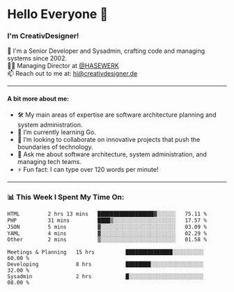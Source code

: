# Hello Everyone 👋

### I'm CreativDesigner!

🔭 I'm a Senior Developer and Sysadmin, crafting code and managing systems since 2002.  
👨‍💼 Managing Director at [@HASEWERK](https://github.com/HASEWERK)  
📫 Reach out to me at: [hi@creativdesigner.de](mailto:hi@creativdesigner.de)  

---

#### A bit more about me:

- 🛠 My main areas of expertise are software architecture planning and system administration.
- 🌱 I’m currently learning Go.
- 👯 I’m looking to collaborate on innovative projects that push the boundaries of technology.
- 💬 Ask me about software architecture, system administration, and managing tech teams.
- ⚡ Fun fact: I can type over 120 words per minute!  

---

### 📊 **This Week I Spent My Time On:**

<!--START_SECTION:waka-->

```txt
HTML         2 hrs 13 mins   ██████████████████▓░░░░░░   75.11 %
PHP          31 mins         ████▒░░░░░░░░░░░░░░░░░░░░   17.57 %
JSON         5 mins          ▓░░░░░░░░░░░░░░░░░░░░░░░░   03.09 %
YAML         4 mins          ▓░░░░░░░░░░░░░░░░░░░░░░░░   02.29 %
Other        2 mins          ▒░░░░░░░░░░░░░░░░░░░░░░░░   01.58 %
```

<!--END_SECTION:waka-->

```text
Meetings & Planning   15 hrs          ███████████████░░░░░░░░░░   60.00 % 
Developing            8 hrs           ████████░░░░░░░░░░░░░░░░░   32.00 % 
Sysadmin              2 hrs           █░░░░░░░░░░░░░░░░░░░░░░░░   08.00 %

